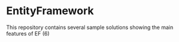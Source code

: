 # EntityFramework

This repository contains several sample solutions showing the main features of EF (6)
